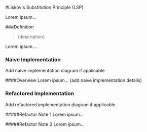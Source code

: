 <!-- Principle's Name -->
#Liskov's Substitution Principle (LSP)

<!-- Add principle overview and why it matters -->
Lorem ipsum...

###Definition
<!-- add principle definition -->
> (description)

<!-- Add details/overview of principle -->
Lorem ipsum....


### Naive Implementation
Add naive implementation diagram if applicable
<!-- ![Select launch profile (VSCode)](images/srp_naive.png) -->

####Overview
Lorem ipsum... (add naive implementation details)

### Refactored Implementation

Add refactored implementation diagram if applicable
<!-- ![Refactored Implementation](images/srp_refactored.png) -->

#####Refactor Note 1
Lorem ipsum...

#####Refactor Note 2
Lorem ipsum...
